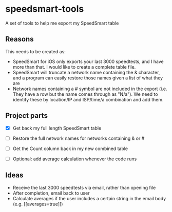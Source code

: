# speedsmart-tools
A set of tools to help me export my SpeedSmart table

## Reasons

This needs to be created as:
- SpeedSmart for iOS only exports your last 3000 speedtests, and I have more than that. I would like to create a complete table file.
- SpeedSmart will truncate a network name containing the & character, and a program can easily restore those names given a list of what they are
- Network names containing a # symbol are not included in the export (i.e. They have a row but the name comes through as "N/a"). We need to identify these by location/IP and ISP/time/a combination and add them.

## Project parts
- [x] Get back my full length SpeedSmart table
- [ ] Restore the full network names for networks containing & or #
- [ ] Get the Count column back in my new combined table
- [ ] Optional: add average calculation whenever the code runs


## Ideas
- Receive the last 3000 speedtests via email, rather than opening file
- After completion, email back to user
- Calculate averages if the user includes a certain string in the email body (e.g. [[averages=true]])